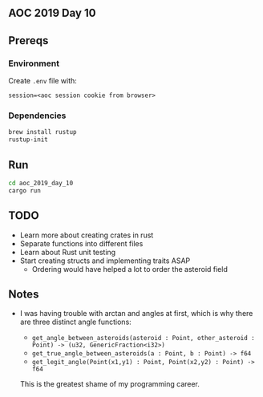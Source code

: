 ## AOC 2019 Day 10

## Prereqs

### Environment
Create `.env` file with:

```
session=<aoc session cookie from browser>
```

### Dependencies

```bash
brew install rustup
rustup-init
```

## Run

```bash
cd aoc_2019_day_10
cargo run
```

## TODO
- Learn more about creating crates in rust
- Separate functions into different files
- Learn about Rust unit testing
- Start creating structs and implementing traits ASAP
    - Ordering would have helped a lot to order the asteroid field

## Notes
- I was having trouble with arctan and angles at first, which is why there are three distinct angle functions:
    - `get_angle_between_asteroids(asteroid : Point, other_asteroid : Point) -> (u32, GenericFraction<i32>)`
    - `get_true_angle_between_asteroids(a : Point, b : Point) -> f64`
    - `get_legit_angle(Point(x1,y1) : Point, Point(x2,y2) : Point) -> f64`

    This is the greatest shame of my programming career.

